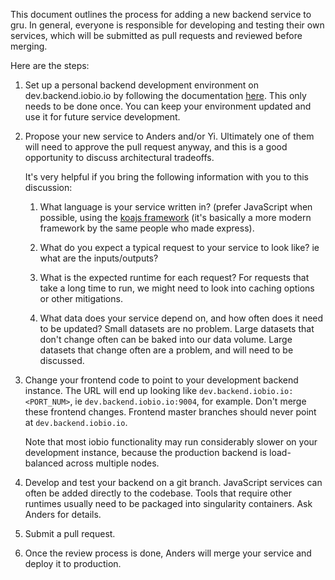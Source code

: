 This document outlines the process for adding a new backend service to gru.
In general, everyone is responsible for developing and testing their own
services, which will be submitted as pull requests and reviewed before
merging.

Here are the steps:

1. Set up a personal backend development environment on dev.backend.iobio.io by
   following the documentation [here](./gru_sandbox.md). This only needs to be
   done once. You can keep your environment updated and use it for future
   service development.

2. Propose your new service to Anders and/or Yi. Ultimately one of them will
   need to approve the pull request anyway, and this is a good opportunity to
   discuss architectural tradeoffs.

   It's very helpful if you bring the following information with you to this
   discussion:
   
   1. What language is your service written in? (prefer JavaScript when
      possible, using the [koajs framework](https://koajs.com/) (it's basically
      a more modern framework by the same people who made express).
   
   2. What do you expect a typical request to your service to look like? ie
      what are the inputs/outputs?

   3. What is the expected runtime for each request? For requests that take a
      long time to run, we might need to look into caching options or other
      mitigations.

   4. What data does your service depend on, and how often does it need to
      be updated? Small datasets are no problem. Large datasets that don't
      change often can be baked into our data volume. Large datasets that
      change often are a problem, and will need to be discussed.

3. Change your frontend code to point to your development backend instance.
   The URL will end up looking like `dev.backend.iobio.io:<PORT_NUM>`, ie
   `dev.backend.iobio.io:9004`, for example. Don't merge these frontend
   changes.  Frontend master branches should never point at
   `dev.backend.iobio.io`. 

   Note that most iobio functionality may run
   considerably slower on your development instance, because the production
   backend is load-balanced across multiple nodes.

4. Develop and test your backend on a git branch. JavaScript services can
   often be added directly to the codebase. Tools that require other runtimes
   usually need to be packaged into singularity containers. Ask Anders for
   details.

5. Submit a pull request.

6. Once the review process is done, Anders will merge your service and deploy
   it to production.
